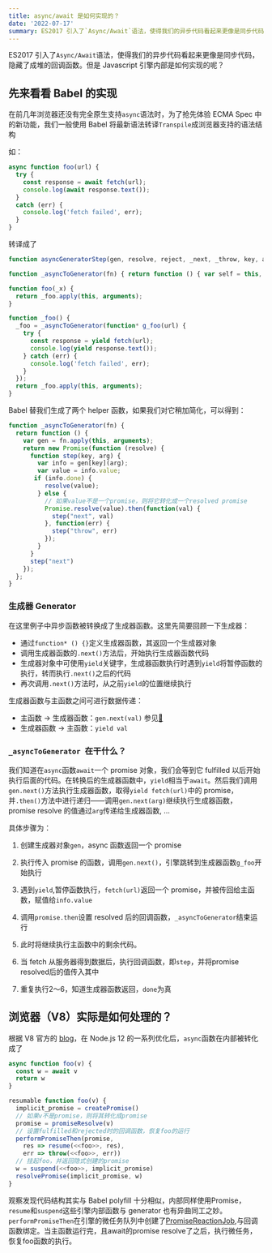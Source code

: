 ```yaml
---
title: async/await 是如何实现的？
date: '2022-07-17'
summary: ES2017 引入了`Async/Await`语法，使得我们的异步代码看起来更像是同步代码，隐藏了成堆的回调函数。但是 Javascript 引擎内部是如何实现的呢？
---
```




ES2017 引入了`Async/Await`语法，使得我们的异步代码看起来更像是同步代码，隐藏了成堆的回调函数。但是 Javascript 引擎内部是如何实现的呢？

## 先来看看 Babel 的实现

在前几年浏览器还没有完全原生支持`async`语法时，为了抢先体验 ECMA Spec 中的新功能，我们一般使用 Babel 将最新语法转译`Transpile`成浏览器支持的语法结构

如：

```js	
async function foo(url) {
  try {
    const response = await fetch(url);
    console.log(await response.text());
  }
  catch (err) {
    console.log('fetch failed', err);
  }
}
```

转译成了

```js
function asyncGeneratorStep(gen, resolve, reject, _next, _throw, key, arg) { try { var info = gen[key](arg); var value = info.value; } catch (error) { reject(error); return; } if (info.done) { resolve(value); } else { Promise.resolve(value).then(_next, _throw); } }

function _asyncToGenerator(fn) { return function () { var self = this, args = arguments; return new Promise(function (resolve, reject) { var gen = fn.apply(self, args); function _next(value) { asyncGeneratorStep(gen, resolve, reject, _next, _throw, "next", value); } function _throw(err) { asyncGeneratorStep(gen, resolve, reject, _next, _throw, "throw", err); } _next(undefined); }); }; }

function foo(_x) {
  return _foo.apply(this, arguments);
}

function _foo() {
  _foo = _asyncToGenerator(function* g_foo(url) {
    try {
      const response = yield fetch(url);
      console.log(yield response.text());
    } catch (err) {
      console.log('fetch failed', err);
    }
  });
  return _foo.apply(this, arguments);
}
```

Babel 替我们生成了两个 helper 函数，如果我们对它稍加简化，可以得到：

```js
function _asyncToGenerator(fn) {
  return function () {
    var gen = fn.apply(this, arguments);
    return new Promise(function (resolve) {
      function step(key, arg) {
        var info = gen[key](arg);
        var value = info.value;
       if (info.done) {
          resolve(value);
        } else {
          // 如果value不是一个promise，则将它转化成一个resolved promise
          Promise.resolve(value).then(function(val) {
            step("next", val)
          }, function(err) {
            step("throw", err)
          });
        }
      }
      step("next")
    });
  };
}
```



### 生成器 Generator

在这里例子中异步函数被转换成了生成器函数。这里先简要回顾一下生成器：

- 通过`function* () {}`定义生成器函数，其返回一个生成器对象
- 调用生成器函数的`.next()`方法后，开始执行生成器函数代码
- 生成器对象中可使用`yield`关键字，生成器函数执行时遇到`yield`将暂停函数的执行，转而执行`.next()`之后的代码
- 再次调用`.next()`方法时，从之前`yield`的位置继续执行

生成器函数与主函数之间可进行数据传递：

- 主函数 -> 生成器函数：`gen.next(val)` 参见[🔗](https://developer.mozilla.org/zh-CN/docs/Web/JavaScript/Reference/Global_Objects/Generator/next#%E5%90%91%E7%94%9F%E6%88%90%E5%99%A8%E4%BC%A0%E5%80%BC)
- 生成器函数 -> 主函数：`yield val`

### `_asyncToGenerator `在干什么？

我们知道在`async`函数`await`一个 promise 对象，我们会等到它 fulfilled 以后开始执行后面的代码。在转换后的生成器函数中，`yield`相当于`await`。然后我们调用`gen.next()`方法执行生成器函数，取得`yield fetch(url)`中的 promise，并`.then()`方法中进行递归——调用`gen.next(arg)`继续执行生成器函数，promise resolve 的值通过`arg`传递给生成器函数, ...

具体步骤为：

1. 创建生成器对象`gen`，async 函数返回一个 promise

2. 执行传入 promise 的函数，调用`gen.next()`，引擎跳转到生成器函数`g_foo`开始执行

3. 遇到`yield`,暂停函数执行，`fetch(url)`返回一个 promise，并被传回给主函数，赋值给`info.value`

4. 调用`promise.then`设置 resolved 后的回调函数，`_asyncToGenerator`结束运行

5. 此时将继续执行主函数中的剩余代码。

6. 当 fetch 从服务器得到数据后，执行回调函数，即`step`，并将promise resolved后的值传入其中
7. 重复执行2～6，知道生成器函数返回，`done`为真

## 浏览器（V8）实际是如何处理的？

根据 V8 官方的 [blog](https://v8.dev/blog/fast-async#async-functions)，在 Node.js 12 的一系列优化后，`async`函数在内部被转化成了

```js
async function foo(v) {
  const w = await v
  return w
}

resumable function foo(v) {
  implicit_promise = createPromise()
  // 如果v不是promise，则将其转化成promise
  promise = promiseResolve(v)
  // 设置fulfilled和rejected时的回调函数，恢复foo的运行
  performPromiseThen(promise,
    res => resume(<<foo>>, res),
    err => throw(<<foo>>, err))
  // 挂起foo，并返回隐式创建的promise
  w = suspend(<<foo>>, implicit_promise)
  resolvePromise(implicit_promise, w)
}
```

观察发现代码结构其实与 Babel polyfill 十分相似，内部同样使用Promise，`resume`和`suspend`这些引擎内部函数与 generator 也有异曲同工之妙。`performPromiseThen`在引擎的微任务队列中创建了[PromiseReactionJob](https://tc39.es/ecma262/#sec-promisereactionjob),与回调函数绑定。当主函数运行完，且await的promise resolve了之后，执行微任务，恢复foo函数的执行。
